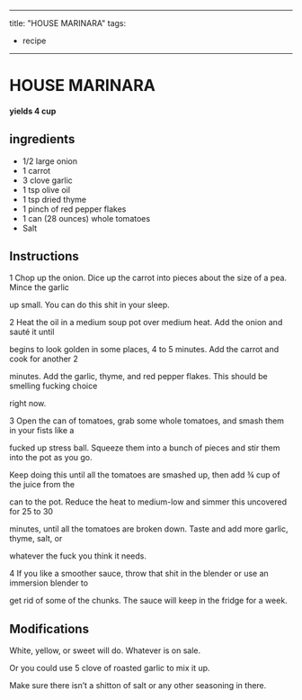 
---
title: "HOUSE MARINARA"
tags:
  - recipe
---
# HOUSE MARINARA



#### yields  4 cup


## ingredients
* 1/2 large onion 
* 1 carrot 
* 3 clove garlic 
* 1 tsp olive oil 
* 1 tsp dried thyme 
* 1 pinch of red pepper flakes 
* 1 can (28 ounces) whole tomatoes 
* Salt 



## Instructions
1 Chop up the onion. Dice up the carrot into pieces about the size of a pea. Mince the garlic

up small. You can do this shit in your sleep.

2 Heat the oil in a medium soup pot over medium heat. Add the onion and sauté it until

begins to look golden in some places, 4 to 5 minutes. Add the carrot and cook for another 2

minutes. Add the garlic, thyme, and red pepper flakes. This should be smelling fucking choice

right now.

3 Open the can of tomatoes, grab some whole tomatoes, and smash them in your fists like a

fucked up stress ball. Squeeze them into a bunch of pieces and stir them into the pot as you go.

Keep doing this until all the tomatoes are smashed up, then add ¾ cup of the juice from the

can to the pot. Reduce the heat to medium-low and simmer this uncovered for 25 to 30

minutes, until all the tomatoes are broken down. Taste and add more garlic, thyme, salt, or

whatever the fuck you think it needs.

4 If you like a smoother sauce, throw that shit in the blender or use an immersion blender to

get rid of some of the chunks. The sauce will keep in the fridge for a week.



## Modifications
White, yellow, or sweet will do. Whatever is on sale.

 Or you could use 5 clove of roasted garlic to mix it up.

 Make sure there isn’t a shitton of salt or any other seasoning in there.




